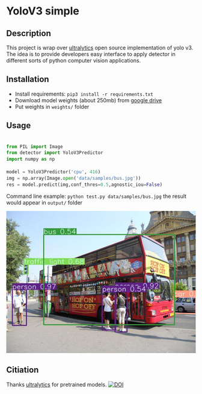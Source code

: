# YoloV3 simple

## Description

This project is wrap over [ultralytics](https://github.com/ultralytics/yolov3) open source implementation of yolo v3. The idea is to provide developers easy interface to apply detector in different sorts of python computer vision applications.

## Installation

* Install requirements: `pip3 install -r requirements.txt`
* Download model weights (about 250mb) from [google drive](https://drive.google.com/drive/folders/1B9FWmb6JkGV44C3EP8fuDTlX9gqnRzLK?usp=sharing)
* Put weights in `weights/` folder

## Usage

```python

from PIL import Image
from detector import YoloV3Predictor
import numpy as np

model = YoloV3Predictor('cpu', 416)
img = np.array(Image.open('data/samples/bus.jpg'))
res = model.predict(img,conf_thres=0.5,agnostic_iou=False)
```
Command line example:
`python test.py data/samples/bus.jpg`
the result would appear in `output/` folder

![Output example](/output/result.jpg)
## Citiation
Thanks [ultralytics](https://github.com/ultralytics/yolov3) for pretrained models.
[![DOI](https://zenodo.org/badge/146165888.svg)](https://zenodo.org/badge/latestdoi/146165888)
